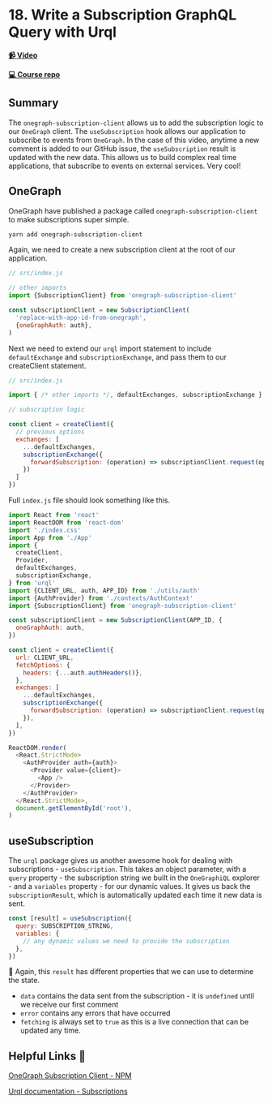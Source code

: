 # 18. Write a Subscription GraphQL Query with Urql

**[📹 Video](https://egghead.io/lessons/react-write-a-subscription-graphql-query-with-urql?pl=build-a-github-issue-viewer-in-react-and-graphql-be5a)**

**[💻 Course repo](https://github.com/theianjones/egghead-graphql-subscriptions)**

## Summary

The `onegraph-subscription-client` allows us to add the subscription logic to our `OneGraph` client. The `useSubscription` hook allows our application to subscribe to events from `OneGraph`. In the case of this video, anytime a new comment is added to our GitHub issue, the `useSubscription` result is updated with the new data. This allows us to build complex real time applications, that subscribe to events on external services. Very cool!

## OneGraph

OneGraph have published a package called `onegraph-subscription-client` to make subscriptions super simple.

```bash
yarn add onegraph-subscription-client
```

Again, we need to create a new subscription client at the root of our application.

```js
// src/index.js

// other imports
import {SubscriptionClient} from 'onegraph-subscription-client'

const subscriptionClient = new SubscriptionClient(
  'replace-with-app-id-from-onegraph',
  {oneGraphAuth: auth},
)
```

Next we need to extend our `urql` import statement to include `defaultExchange` and `subscriptionExchange`, and pass them to our createClient statement.

```js
// src/index.js

import { /* other imports */, defaultExchanges, subscriptionExchange } from 'urql'

// subscription logic

const client = createClient({
  // previous options
  exchanges: [
    ...defaultExchanges,
    subscriptionExchange({
      forwardSubscription: (operation) => subscriptionClient.request(operation)
    })
  ]
})
```

Full `index.js` file should look something like this.

```js
import React from 'react'
import ReactDOM from 'react-dom'
import './index.css'
import App from './App'
import {
  createClient,
  Provider,
  defaultExchanges,
  subscriptionExchange,
} from 'urql'
import {CLIENT_URL, auth, APP_ID} from './utils/auth'
import {AuthProvider} from './contexts/AuthContext'
import {SubscriptionClient} from 'onegraph-subscription-client'

const subscriptionClient = new SubscriptionClient(APP_ID, {
  oneGraphAuth: auth,
})

const client = createClient({
  url: CLIENT_URL,
  fetchOptions: {
    headers: {...auth.authHeaders()},
  },
  exchanges: [
    ...defaultExchanges,
    subscriptionExchange({
      forwardSubscription: (operation) => subscriptionClient.request(operation),
    }),
  ],
})

ReactDOM.render(
  <React.StrictMode>
    <AuthProvider auth={auth}>
      <Provider value={client}>
        <App />
      </Provider>
    </AuthProvider>
  </React.StrictMode>,
  document.getElementById('root'),
)
```

## useSubscription

The `urql` package gives us another awesome hook for dealing with subscriptions - `useSubscription`. This takes an object parameter, with a `query` property - the subscription string we built in the `OneGraphiQL` explorer - and a `variables` property - for our dynamic values. It gives us back the `subscriptionResult`, which is automatically updated each time it new data is sent.

```js
const [result] = useSubscription({
  query: SUBSCRIPTION_STRING,
  variables: {
    // any dynamic values we need to provide the subscription
  },
})
```

🤔 Again, this `result` has different properties that we can use to determine the state.

- `data` contains the data sent from the subscription - it is `undefined` until we receive our first comment
- `error` contains any errors that have occurred
- `fetching` is always set to `true` as this is a live connection that can be updated any time.

## Helpful Links 🤔

[OneGraph Subscription Client - NPM](https://www.npmjs.com/package/onegraph-subscription-client)

[Urql documentation - Subscriptions](https://formidable.com/open-source/urql/docs/advanced/subscriptions/)
